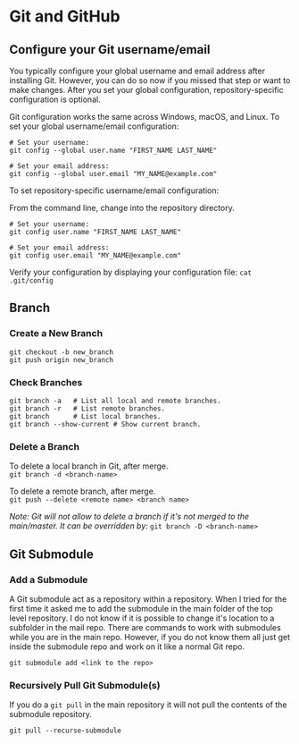 # Git and GitHub

## Configure your Git username/email

You typically configure your global username and email address after installing Git. However, you can do so now if you missed that step or want to make changes. After you set your global configuration, repository-specific configuration is optional.

Git configuration works the same across Windows, macOS, and Linux.
To set your global username/email configuration:

```
# Set your username:
git config --global user.name "FIRST_NAME LAST_NAME"

# Set your email address:
git config --global user.email "MY_NAME@example.com"
```

To set repository-specific username/email configuration:

From the command line, change into the repository directory.

```
# Set your username:
git config user.name "FIRST_NAME LAST_NAME"

# Set your email address:
git config user.email "MY_NAME@example.com"
```

Verify your configuration by displaying your configuration file:
`cat .git/config`

## Branch
### Create a New Branch
```
git checkout -b new_branch
git push origin new_branch
```

### Check Branches
```
git branch -a 	# List all local and remote branches.
git branch -r 	# List remote branches.
git branch 		# List local branches.
git branch --show-current # Show current branch.
```

### Delete a Branch
To delete a local branch in Git, after merge.  
`git branch -d <branch-name>`

To delete a remote branch, after merge.  
`git push --delete <remote name> <branch name>`

*Note: Git will not allow to delete a branch if it's not merged to the main/master. It can be overridden by:*
`git branch -D <branch-name>`

## Git Submodule
### Add a Submodule
A Git submodule act as a repository within a repository. When I tried for the first time it asked me to add the submodule in the main folder of the top level repository. I do not know if it is possible to change it's location to a subfolder in the mail repo. There are commands to work with submodules while you are in the main repo. However, if you do not know them all just get inside the submodule repo and work on it like a normal Git repo.
```
git submodule add <link to the repo>
```

### Recursively Pull Git Submodule(s)
If you do a `git pull` in the main repository it will not pull the contents of the submodule repository. 
```
git pull --recurse-submodule
```